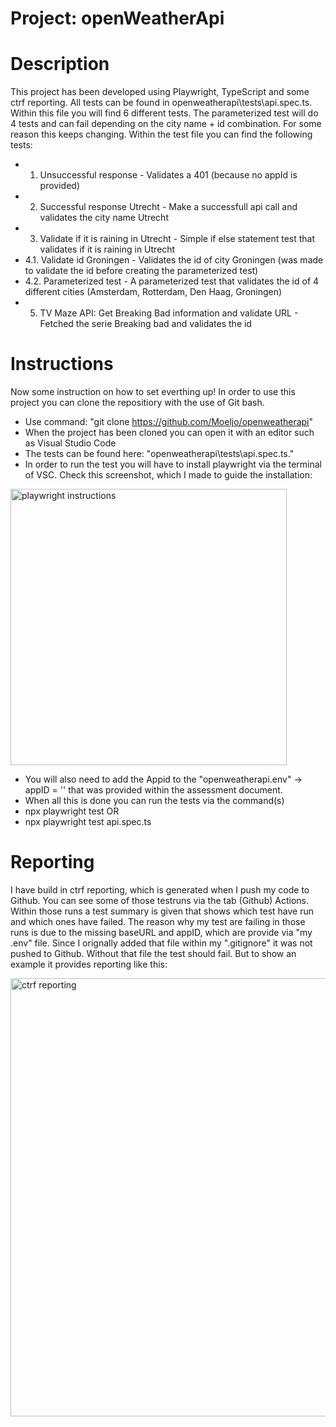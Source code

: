 # Project: openWeatherApi 

# Description
This project has been developed using Playwright, TypeScript and some ctrf reporting. All tests can be found in openweatherapi\tests\api.spec.ts. Within this file you will find 6 different tests. The parameterized test will do 4 tests and can fail depending on the city name + id combination. For some reason this keeps changing. Within the test file you can find the following tests:
- 1. Unsuccessful response - Validates a 401 (because no appId is provided)
- 2. Successful response Utrecht - Make a successfull api call and validates the city name Utrecht
- 3. Validate if it is raining in Utrecht - Simple if else statement test that validates if it is raining in Utrecht
- 4.1. Validate id Groningen - Validates the id of city Groningen (was made to validate the id before creating the parameterized test)
- 4.2. Parameterized test - A parameterized test that validates the id of 4 different cities (Amsterdam, Rotterdam, Den Haag, Groningen)
- 5. TV Maze API: Get Breaking Bad information and validate URL - Fetched the serie Breaking bad and validates the id

# Instructions
Now some instruction on how to set everthing up! In order to use this project you can clone the repositiory with the use of Git bash. 
- Use command: "git clone https://github.com/Moeljo/openweatherapi"
- When the project has been cloned you can open it with an editor such as Visual Studio Code
- The tests can be found here: "openweatherapi\tests\api.spec.ts."
- In order to run the test you will have to install playwright via the terminal of VSC. Check this screenshot, which I made to guide the installation:

<img width="442" alt="playwright instructions" src="https://github.com/user-attachments/assets/b70b8432-e2e9-471b-9810-535536ba6a96">

- You will also need to add the Appid to the "openweatherapi\.env" -> appID = '' that was provided within the assessment document. 
- When all this is done you can run the tests via the command(s)
- npx playwright test 
OR
- npx playwright test api.spec.ts

# Reporting 
I have build in ctrf reporting, which is generated when I push my code to Github. You can see some of those testruns via the tab (Github) Actions. Within those runs a test summary is given that shows which test have run and which ones have failed. The reason why my test are failing in those runs is due to the missing baseURL and appID, which are provide via "my .env" file. Since I orignally added that file within my ".gitignore" it was not pushed to Github. Without that file the test should fail. But to show an example it provides reporting like this: 

<img width="701" alt="ctrf reporting" src="https://github.com/user-attachments/assets/03295974-f5ee-4795-9b89-ff8a7478aa69">
